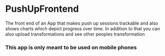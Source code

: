 # PushUpFrontend

The front end of an App that makes push up sessions trackable
and also shows charts which depict progress over time.
In addition to that you can also upload transformations 
and see other peoples transformation

### This app is only meant to be used on mobile phones
